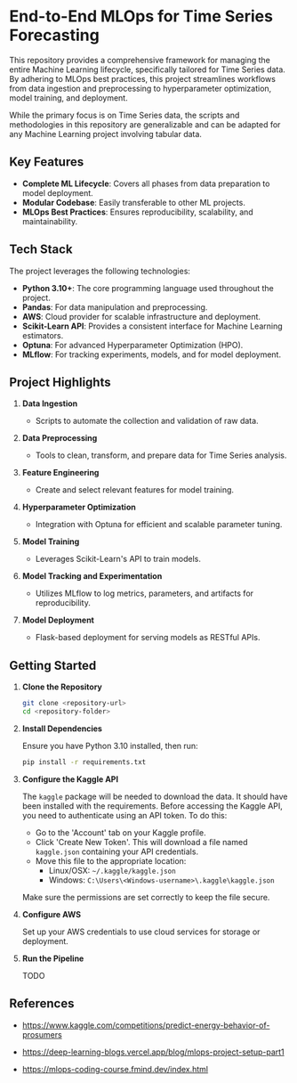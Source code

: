 # End-to-End MLOps for Time Series Forecasting

This repository provides a comprehensive framework for managing the entire Machine Learning lifecycle, specifically tailored for Time Series data. By adhering to MLOps best practices, this project streamlines workflows from data ingestion and preprocessing to hyperparameter optimization, model training, and deployment.

While the primary focus is on Time Series data, the scripts and methodologies in this repository are generalizable and can be adapted for any Machine Learning project involving tabular data.

## Key Features

- **Complete ML Lifecycle**: Covers all phases from data preparation to model deployment.
- **Modular Codebase**: Easily transferable to other ML projects.
- **MLOps Best Practices**: Ensures reproducibility, scalability, and maintainability.

## Tech Stack

The project leverages the following technologies:

- **Python 3.10+**: The core programming language used throughout the project.
- **Pandas**: For data manipulation and preprocessing.
- **AWS**: Cloud provider for scalable infrastructure and deployment.
- **Scikit-Learn API**: Provides a consistent interface for Machine Learning estimators.
- **Optuna**: For advanced Hyperparameter Optimization (HPO).
- **MLflow**: For tracking experiments, models, and for model deployment.

## Project Highlights

1. **Data Ingestion**

   - Scripts to automate the collection and validation of raw data.

2. **Data Preprocessing**

   - Tools to clean, transform, and prepare data for Time Series analysis.
  
3. **Feature Engineering**

   - Create and select relevant features for model training.

3. **Hyperparameter Optimization**

   - Integration with Optuna for efficient and scalable parameter tuning.

4. **Model Training**

   - Leverages Scikit-Learn's API to train models.

5. **Model Tracking and Experimentation**

   - Utilizes MLflow to log metrics, parameters, and artifacts for reproducibility.

6. **Model Deployment**

   - Flask-based deployment for serving models as RESTful APIs.

## Getting Started

1. **Clone the Repository**

   ```bash
   git clone <repository-url>
   cd <repository-folder>
   ```

2. **Install Dependencies**

   Ensure you have Python 3.10 installed, then run:

   ```bash
   pip install -r requirements.txt
   ```

3. **Configure the Kaggle API**

   The `kaggle` package will be needed to download the data. It should have been installed with the requirements.
   Before accessing the Kaggle API, you need to authenticate using an API token. To do this:
   
      - Go to the 'Account' tab on your Kaggle profile.
      - Click 'Create New Token'. This will download a file named `kaggle.json` containing your API credentials.
      - Move this file to the appropriate location:
         - Linux/OSX: `~/.kaggle/kaggle.json`
         - Windows: `C:\Users\<Windows-username>\.kaggle\kaggle.json`
       
   Make sure the permissions are set correctly to keep the file secure.

5. **Configure AWS**

   Set up your AWS credentials to use cloud services for storage or deployment.

7. **Run the Pipeline**

   TODO
   <!--
   Execute the script `main.py` script to run the pipeline
   
   ```
   python main.py
   ```
   -->

## References

- https://www.kaggle.com/competitions/predict-energy-behavior-of-prosumers

- https://deep-learning-blogs.vercel.app/blog/mlops-project-setup-part1

- https://mlops-coding-course.fmind.dev/index.html